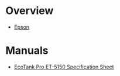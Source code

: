 # Overview

- [Epson](https://epson.com/)

# Manuals

- [EcoTank Pro ET-5150 Specification Sheet](ecotank-pro-et-5150-specification-sheet.pdf)
